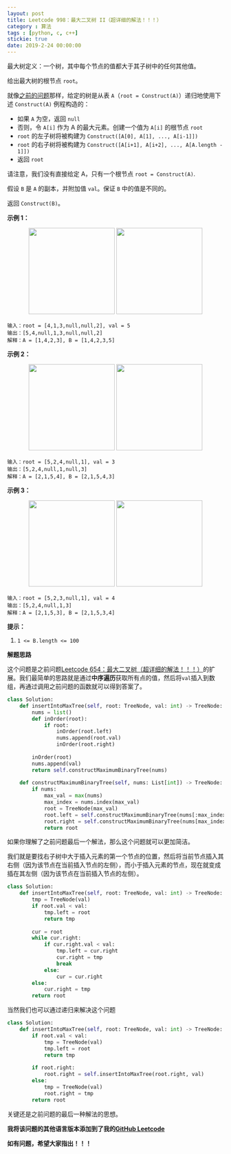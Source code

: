 ```yaml
---
layout: post
title: Leetcode 998：最大二叉树 II（超详细的解法！！！）
category : 算法
tags : [python, c, c++]
stickie: true
date: 2019-2-24 00:00:00
---
```


最大树定义：一个树，其中每个节点的值都大于其子树中的任何其他值。

给出最大树的根节点 `root`。

就像[之前的问题](https://leetcode-cn.com/problems/maximum-binary-tree/)那样，给定的树是从表 `A`（`root = Construct(A)`）递归地使用下述 `Construct(A)` 例程构造的：

- 如果 `A` 为空，返回 `null`
- 否则，令 `A[i]` 作为 A 的最大元素。创建一个值为 `A[i]` 的根节点 `root`
- `root` 的左子树将被构建为 `Construct([A[0], A[1], ..., A[i-1]])`
- `root` 的右子树将被构建为 `Construct([A[i+1], A[i+2], ..., A[A.length - 1]])`
- 返回 `root`

请注意，我们没有直接给定 A，只有一个根节点 `root = Construct(A)`.

假设 `B` 是 `A` 的副本，并附加值 `val`。保证 `B` 中的值是不同的。

返回 `Construct(B)`。

 

**示例 1：**

<center class="half">
    <img src="https://assets.leetcode.com/uploads/2019/02/21/maximum-binary-tree-1-1.png" width="200">
    <img src="https://assets.leetcode.com/uploads/2019/02/21/maximum-binary-tree-1-2.png" width="200">
</center>

```
输入：root = [4,1,3,null,null,2], val = 5
输出：[5,4,null,1,3,null,null,2]
解释：A = [1,4,2,3], B = [1,4,2,3,5]
```

**示例 2：**

<center class="half">
    <img src="https://assets.leetcode.com/uploads/2019/02/21/maximum-binary-tree-2-1.png" width="200">
    <img src="https://assets.leetcode.com/uploads/2019/02/21/maximum-binary-tree-2-2.png" width="200">
</center>

```
输入：root = [5,2,4,null,1], val = 3
输出：[5,2,4,null,1,null,3]
解释：A = [2,1,5,4], B = [2,1,5,4,3]
```

**示例 3：**

<center class="half">
    <img src="https://assets.leetcode.com/uploads/2019/02/21/maximum-binary-tree-3-1.png" width="200">
    <img src="https://assets.leetcode.com/uploads/2019/02/21/maximum-binary-tree-3-2.png" width="200">
</center>

```
输入：root = [5,2,3,null,1], val = 4
输出：[5,2,4,null,1,3]
解释：A = [2,1,5,3], B = [2,1,5,3,4]
```

**提示：**

1. `1 <= B.length <= 100`

**解题思路**

这个问题是之前问题[Leetcode 654：最大二叉树（超详细的解法！！！）](https://blog.csdn.net/qq_17550379/article/details/87905985)的扩展。我们最简单的思路就是通过**中序遍历**获取所有点的值，然后将`val`插入到数组，再通过调用之前问题的函数就可以得到答案了。

```python
class Solution:
    def insertIntoMaxTree(self, root: TreeNode, val: int) -> TreeNode:
        nums = list()
        def inOrder(root):
            if root:
                inOrder(root.left)
                nums.append(root.val)
                inOrder(root.right)
                
        inOrder(root)
        nums.append(val)
        return self.constructMaximumBinaryTree(nums)
    
    def constructMaximumBinaryTree(self, nums: List[int]) -> TreeNode:
        if nums:
            max_val = max(nums)
            max_index = nums.index(max_val)
            root = TreeNode(max_val)
            root.left = self.constructMaximumBinaryTree(nums[:max_index])
            root.right = self.constructMaximumBinaryTree(nums[max_index+1:])
            return root
```

如果你理解了之前问题最后一个解法，那么这个问题就可以更加简洁。

我们就是要找右子树中大于插入元素的第一个节点的位置，然后将当前节点插入其右侧（因为该节点在当前插入节点的左侧），而小于插入元素的节点，现在就变成插在其左侧（因为该节点在当前插入节点的左侧）。

```python
class Solution:
    def insertIntoMaxTree(self, root: TreeNode, val: int) -> TreeNode:
        tmp = TreeNode(val)
        if root.val < val:
            tmp.left = root
            return tmp
        
        cur = root
        while cur.right:
            if cur.right.val < val:
                tmp.left = cur.right
                cur.right = tmp
                break
            else:
                cur = cur.right
        else:
            cur.right = tmp
        return root
```

当然我们也可以通过递归来解决这个问题

```python
class Solution:
    def insertIntoMaxTree(self, root: TreeNode, val: int) -> TreeNode:
        if root.val < val:
            tmp = TreeNode(val)
            tmp.left = root
            return tmp
        
        if root.right:
            root.right = self.insertIntoMaxTree(root.right, val)
        else:
            tmp = TreeNode(val)
            root.right = tmp
        return root
```

关键还是之前问题的最后一种解法的思想。

**我将该问题的其他语言版本添加到了我的[GitHub Leetcode](https://github.com/luliyucoordinate/Leetcode)**

**如有问题，希望大家指出！！！**